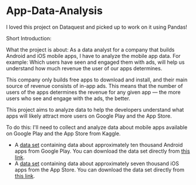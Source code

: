 # App-Data-Analysis

I loved this project on Dataquest and picked up to work on it using Pandas!

Short Introduction:

What the project is about: As a data analyst for a company that builds Android and iOS mobile apps, I have to analyze the mobile app data. For example: Which users have seen and engaged them with ads, will help us understand how much revenue the user of our apps determines.

This company only builds free apps to download and install, and their main source of revenue consists of in-app ads. This means that the number of users of the apps determines the revenue for any given app — the more users who see and engage with the ads, the better.

This project aims to analyze data to help the developers understand what apps will likely attract more users on Google Play and the App Store.

To do this: I'll need to collect and analyze data about mobile apps available on Google Play and the App Store from Kaggle.

- A [data set](https://www.kaggle.com/lava18/google-play-store-apps) containing data about approximately ten thousand Android apps from Google Play. You can download the data set directly from [this link](https://dq-content.s3.amazonaws.com/350/googleplaystore.csv).
- A [data set](https://www.kaggle.com/ramamet4/app-store-apple-data-set-10k-apps) containing data about approximately seven thousand iOS apps from the App Store. You can download the data set directly from [this link](https://dq-content.s3.amazonaws.com/350/AppleStore.csv).
